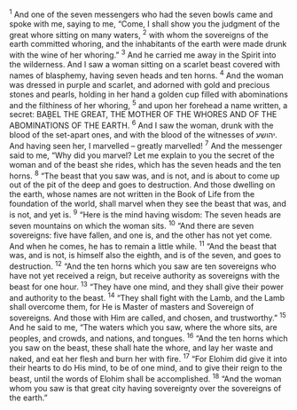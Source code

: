 <sup>1</sup> And one of the seven messengers who had the seven bowls came and spoke with me, saying to me, “Come, I shall show you the judgment of the great whore sitting on many waters,
<sup>2</sup> with whom the sovereigns of the earth committed whoring, and the inhabitants of the earth were made drunk with the wine of her whoring.”
<sup>3</sup> And he carried me away in the Spirit into the wilderness. And I saw a woman sitting on a scarlet beast covered with names of blasphemy, having seven heads and ten horns.
<sup>4</sup> And the woman was dressed in purple and scarlet, and adorned with gold and precious stones and pearls, holding in her hand a golden cup filled with abominations and the filthiness of her whoring,
<sup>5</sup> and upon her forehead a name written, a secret: BAḆEL THE GREAT, THE MOTHER OF THE WHORES AND OF THE ABOMINATIONS OF THE EARTH.
<sup>6</sup> And I saw the woman, drunk with the blood of the set-apart ones, and with the blood of the witnesses of יהושע. And having seen her, I marvelled – greatly marvelled!
<sup>7</sup> And the messenger said to me, “Why did you marvel? Let me explain to you the secret of the woman and of the beast she rides, which has the seven heads and the ten horns.
<sup>8</sup> “The beast that you saw was, and is not, and is about to come up out of the pit of the deep and goes to destruction. And those dwelling on the earth, whose names are not written in the Book of Life from the foundation of the world, shall marvel when they see the beast that was, and is not, and yet is.
<sup>9</sup> “Here is the mind having wisdom: The seven heads are seven mountains on which the woman sits.
<sup>10</sup> “And there are seven sovereigns: five have fallen, and one is, and the other has not yet come. And when he comes, he has to remain a little while.
<sup>11</sup> “And the beast that was, and is not, is himself also the eighth, and is of the seven, and goes to destruction.
<sup>12</sup> “And the ten horns which you saw are ten sovereigns who have not yet received a reign, but receive authority as sovereigns with the beast for one hour.
<sup>13</sup> “They have one mind, and they shall give their power and authority to the beast.
<sup>14</sup> “They shall fight with the Lamb, and the Lamb shall overcome them, for He is Master of masters and Sovereign of sovereigns. And those with Him are called, and chosen, and trustworthy.”
<sup>15</sup> And he said to me, “The waters which you saw, where the whore sits, are peoples, and crowds, and nations, and tongues.
<sup>16</sup> “And the ten horns which you saw on the beast, these shall hate the whore, and lay her waste and naked, and eat her flesh and burn her with fire.
<sup>17</sup> “For Elohim did give it into their hearts to do His mind, to be of one mind, and to give their reign to the beast, until the words of Elohim shall be accomplished.
<sup>18</sup> “And the woman whom you saw is that great city having sovereignty over the sovereigns of the earth.”
